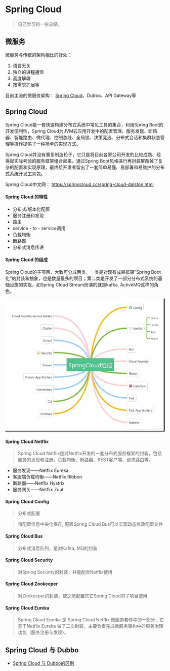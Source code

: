 # Spring Cloud 

> 自己学习的一些总结。

## 微服务
微服务与传统的架构相比的好处：
1. 语言无关
2. 独立的进程通信
3. 高度解耦
4. 按需求扩展等

目前主流的微服务架构：
[Spring Cloud](#spring-cloud-1)、Dubbo、API Gateway等

 
## Spring Cloud 
Spring Cloud是一套快速构建分布式系统中常见工具的集合，利用Spring Boot的开发便利性，Spring Cloud为JVM云应用开发中的配置管理、服务发现、断路器、智能路由、微代理、控制总线、全局锁、决策竞选、分布式会话和集群状态管理等操作提供了一种简单的实现方式。

Spring Cloud并没有重复制造轮子，它只是将目前各家公司开发的比较成熟、经得起实际考验的服务框架组合起来，通过Spring Boot风格进行再封装屏蔽掉了复杂的配置和实现原理，最终给开发者留出了一套简单易懂、易部署和易维护的分布式系统开发工具包。

Spring Cloud中文网： https://springcloud.cc/spring-cloud-dalston.html
#### Spring Cloud 的特性
- 分布式/版本化配置
- 服务注册和发现
- 路由
- service - to - service调用
- 负载均衡
- 断路器
- 分布式消息传递

#### Spring Cloud 的组成

Spring Cloud的子项目，大致可分成两类，一类是对现有成熟框架”Spring Boot化”的封装和抽象，也是数量最多的项目；第二类是开发了一部分分布式系统的基础设施的实现，如Spring Cloud Stream扮演的就是kafka, ActiveMQ这样的角色。

![image](./image/spring-cloud-1.jpg) 

#### Spring Cloud Netflix
> Spring Cloud Netflix是对Netflix开发的一套分布式服务框架的封装，包括服务的发现和注册，负载均衡、断路器、REST客户端、请求路由等。

- 服务发现——Netflix Eureka
- 客服端负载均衡——Netflix Ribbon
- 断路器——Netflix Hystrix
- 服务网关——Netflix Zuul

#### Spring Cloud Config
> 分布式配置

> 将配置信息中央化保存, 配置Spring Cloud Bus可以实现动态修改配置文件

#### Spring Cloud Bus
> 分布式消息队列，是对Kafka, MQ的封装

#### Spring Cloud Security
> 对Spring Security的封装，并能配合Netflix使用

#### Spring Cloud Zookeeper
> 对Zookeeper的封装，使之能配置其它Spring Cloud的子项目使用

#### Spring Cloud Eureka
> Spring Cloud Eureka 是 Spring Cloud Netflix 微服务套件中的一部分，它基于Netflix Eureka 做了二次封装，主要负责完成微服务架构中的服务治理功能（服务注册与发现）。

## Spring Cloud 与 Dubbo
- [Spring Cloud 与 Dubbo的区别](SpringCloud-Dubbo.MD)

